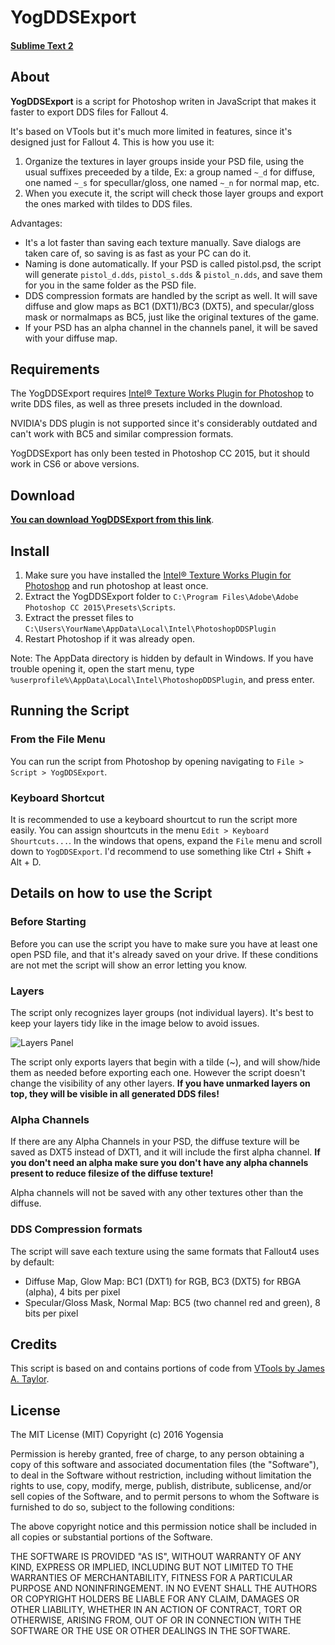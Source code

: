 # YogDDSExport
#### [Sublime Text 2](http://www.sublimetext.com/2)

## About

**YogDDSExport** is a script for Photoshop writen in JavaScript that makes it faster to export DDS files for Fallout 4.

It's based on VTools but it's much more limited in features, since it's designed just for Fallout 4. This is how you use it:

1. Organize the textures in layer groups inside your PSD file, using the usual suffixes preceeded by a tilde, Ex: a group named `~_d` for diffuse, one named `~_s` for specullar/gloss, one named `~_n` for normal map, etc.
3. When you execute it, the script will check those layer groups and export the ones marked with tildes to DDS files.

Advantages:

- It's a lot faster than saving each texture manually. Save dialogs are taken care of, so saving is as fast as your PC can do it.
- Naming is done automatically. If your PSD is called pistol.psd, the script will generate `pistol_d.dds`, `pistol_s.dds` & `pistol_n.dds`, and save them for you in the same folder as the PSD file.
- DDS compression formats are handled by the script as well. It will save diffuse and glow maps as BC1 (DXT1)/BC3 (DXT5), and specular/gloss mask or normalmaps as BC5, just like the original textures of the game.
- If your PSD has an alpha channel in the channels panel, it will be saved with your diffuse map.

## Requirements

The YogDDSExport requires [Intel® Texture Works Plugin for Photoshop](https://software.intel.com/en-us/articles/intel-texture-works-plugin) to write DDS files, as well as three presets included in the download.

NVIDIA's DDS plugin is not supported since it's considerably outdated and can't work with BC5 and similar compression formats.

YogDDSExport has only been tested in Photoshop CC 2015, but it should work in CS6 or above versions.

## Download

**[You can download YogDDSExport from this link]()**.

## Install

1. Make sure you have installed the [Intel® Texture Works Plugin for Photoshop](https://software.intel.com/en-us/articles/intel-texture-works-plugin) and run photoshop at least once.
2. Extract the YogDDSExport folder to `C:\Program Files\Adobe\Adobe Photoshop CC 2015\Presets\Scripts`.
3. Extract the presset files to `C:\Users\YourName\AppData\Local\Intel\PhotoshopDDSPlugin`
4. Restart Photoshop if it was already open.

Note: The AppData directory is hidden by default in Windows. If you have trouble opening it, open the start menu, type `%userprofile%\AppData\Local\Intel\PhotoshopDDSPlugin`, and press enter.

## Running the Script

### From the File Menu

You can run the script from Photoshop by opening navigating to `File > Script > YogDDSExport`.

### Keyboard Shortcut

It is recommended to use a keyboard shourtcut to run the script more easily. You can assign shourtcuts in the menu `Edit > Keyboard Shourtcuts...`. In the windows that opens, expand the  `File` menu and scroll down to `YogDDSExport`. I'd recommend to use something like Ctrl + Shift + Alt + D.

## Details on how to use the Script

### Before Starting

Before you can use the script you have to make sure you have at least one open PSD file, and that it's already saved on your drive. If these conditions are not met the script will show an error letting you know.

### Layers

The script only recognizes layer groups (not individual layers). It's best to keep your layers tidy like in the image below to avoid issues.

![Layers Panel](https://dl.dropboxusercontent.com/u/251256/Github/YogDDSExport/layers.png)

The script only exports layers that begin with a tilde (~), and will show/hide them as needed before exporting each one. However the script doesn't change the visibility of any other layers. **If you have unmarked layers on top, they will be visible in all generated DDS files!**

### Alpha Channels

If there are any Alpha Channels in your PSD, the diffuse texture will be saved as DXT5 instead of DXT1, and it will include the first alpha channel. **If you don't need an alpha make sure you don't have any alpha channels present to reduce filesize of the diffuse texture!**

Alpha channels will not be saved with any other textures other than the diffuse.

### DDS Compression formats

The script will save each texture using the same formats that Fallout4 uses by default:

- Diffuse Map, Glow Map: BC1 (DXT1) for RGB, BC3 (DXT5) for RBGA (alpha), 4 bits per pixel
- Specular/Gloss Mask, Normal Map: BC5 (two channel red and green), 8 bits per pixel

## Credits

This script is based on and contains portions of code from [VTools by James A. Taylor](http://polycount.com/discussion/49192/vtools-scripts-for-photoshop/).

## License

The MIT License (MIT)
Copyright (c) 2016 Yogensia

Permission is hereby granted, free of charge, to any person obtaining a copy of this software and associated documentation files (the "Software"), to deal in the Software without restriction, including without limitation the rights to use, copy, modify, merge, publish, distribute, sublicense, and/or sell copies of the Software, and to permit persons to whom the Software is furnished to do so, subject to the following conditions:

The above copyright notice and this permission notice shall be included in all copies or substantial portions of the Software.

THE SOFTWARE IS PROVIDED "AS IS", WITHOUT WARRANTY OF ANY KIND, EXPRESS OR IMPLIED, INCLUDING BUT NOT LIMITED TO THE WARRANTIES OF MERCHANTABILITY, FITNESS FOR A PARTICULAR PURPOSE AND NONINFRINGEMENT. IN NO EVENT SHALL THE AUTHORS OR COPYRIGHT HOLDERS BE LIABLE FOR ANY CLAIM, DAMAGES OR OTHER LIABILITY, WHETHER IN AN ACTION OF CONTRACT, TORT OR OTHERWISE, ARISING FROM, OUT OF OR IN CONNECTION WITH THE SOFTWARE OR THE USE OR OTHER DEALINGS IN THE SOFTWARE.